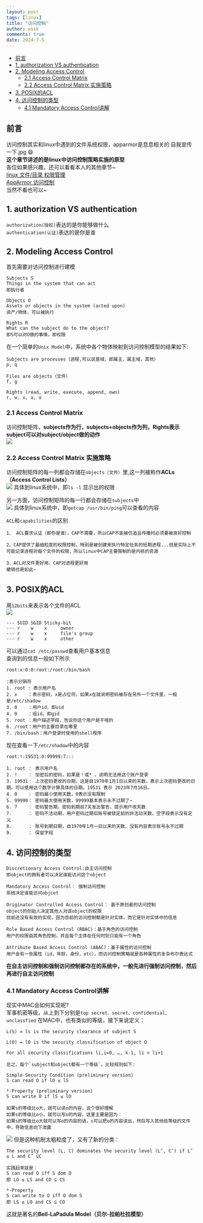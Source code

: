 ```yaml
---
layout: post
tags: [linux]
title: "访问控制"
author: wsxk
comments: true
date: 2024-7-5
---
```


- [前言](#前言)
- [1. authorization VS authentication](#1-authorization-vs-authentication)
- [2. Modeling Access Control](#2-modeling-access-control)
  - [2.1 Access Control Matrix](#21-access-control-matrix)
  - [2.2 Access Control Matrix 实施策略](#22-access-control-matrix-实施策略)
- [3. POSIX的ACL](#3-posix的acl)
- [4. 访问控制的类型](#4-访问控制的类型)
  - [4.1 Mandatory Access Control讲解](#41-mandatory-access-control讲解)

<!-- Google tag (gtag.js) -->
<script async src="https://www.googletagmanager.com/gtag/js?id=G-C22S5YSYL7"></script>
<script>
  window.dataLayer = window.dataLayer || [];
  function gtag(){dataLayer.push(arguments);}
  gtag('js', new Date());

  gtag('config', 'G-C22S5YSYL7');
</script>

## 前言<br>
访问控制其实和linux中遇到的文件系统权限，apparmor是息息相关的
自我宣传一下.jpg 😄<br>
**这个章节讲述的是linux中访问控制策略实施的原型**<br>
各位如果感兴趣，还可以看看本人的其他章节~<br>
[linux 文件/目录 权限管理](https://wsxk.github.io/linux%E6%9D%83%E9%99%90%E7%AE%A1%E7%90%86/)<br>
[AppArmor 访问控制](https://wsxk.github.io/apparmor%E8%AE%BF%E9%97%AE%E6%8E%A7%E5%88%B6/)<br>
当然不看也可以~<br>

## 1. authorization VS authentication<br>
`authorization(授权)`表达的是你能够做什么<br>
`authentication(认证)`表达的是你是谁<br>

## 2. Modeling Access Control<br>
首先需要对访问控制进行建模
```
Subjects S
Things in the system that can act
即执行者

Objects O
Assets or objects in the system (acted upon)
资产/物体，可以被执行

Rights R
What can the subject do to the object?
即S可以对O做的事情，即权限
```

在一个简单的`Unix Model`中，系统中各个物体映射到访问控制模型的结果如下:<br>
```
Subjects are processes（进程,可以说是域，即属主，属主域，其他）
p, q

Files are objects（文件）
f, g

Rights (read, write, execute, append, own)
r, w, x, a, o 
```

### 2.1 Access Control Matrix<br>
访问控制矩阵，**subjects作为行，subjects+objects作为列，Rights表示subject可以对subject/object做的动作**<br>
![](https://raw.githubusercontent.com/wsxk/wsxk_pictures/main/2024-3-25/20240705214741.png)

### 2.2 Access Control Matrix 实施策略<br>
访问控制矩阵的每一列都会存储在`objects（文件）`里,这一列被称作**ACLs（Access Control Lists）**<br>
![](https://raw.githubusercontent.com/wsxk/wsxk_pictures/main/2024-3-25/20240706172138.png)
具体到linux系统中，即`ls -l` 显示出的权限<br>

另一方面，访问控制矩阵的每一行都会存储在`subjects`中<br>
![](https://raw.githubusercontent.com/wsxk/wsxk_pictures/main/2024-3-25/20240706173215.png)
具体到linux系统中，即`getcap /usr/bin/ping`可以查看的内容<br>

`ACL`和`capabilities`的区别<br>
```
1、 ACL要求认证（即你是谁），CAP不需要，所以CAP不能被仿造且传播时必须要被良好控制

2、CAP提供了最细粒度的权限控制，特别是被创建来执行特定任务的短期进程...但是实际上不可能记录进程对每个文件的权限，所以linux中CAP主要限制的是内核的资源

3、ACL对文件更好用，CAP对进程更好用
撤销也是如此~
```

## 3. POSIX的ACL<br>
用`12bits`来表示各个文件的ACL<br>
![](https://raw.githubusercontent.com/wsxk/wsxk_pictures/main/2024-3-25/20240707110723.png)
```
--- SUID SGID Sticky-bit
--- r    w    x     owner
--- r    w    x     file's group
--- r    w    x     other
```

可以通过`cat /etc/passwd`查看用户基本信息<br>
查询到的信息一般如下所示<br>
```
root:x:0:0:root:/root:/bin/bash

:表示分隔符
1. root : 表示用户名
2. x    ：表示密码，x是占位符，如果x在就说明密码被存在另外一个文件里，一般是/etc/shadow
3. 0    ：用户id，即uid
4. 0    ：组id，即gid
5. root ：用户描述字段，告诉你这个用户是干啥的
6. /root：用户的主要目录在哪里
7. /bin/bash：用户登录时使用的shell程序
```

现在查看一下`/etc/shadow`中的内容<br>
```
root:!:19531:0:99999:7:::

1. root ： 表示用户名
2. !    ： 加密后的密码，如果是！或* ，说明无法用这个账户登录
3. 19531： 上次密码更改的日期，这是自1970年1月1日以来的天数，表示上次密码更改的日期。可以使用这个数字计算具体的日期。19531 表示 2023年7月16日。
4. 0    ： 密码最小使用天数，0表示没有限制
5. 99999： 密码最大使用天数，99999基本表示永不过期了~
6. 7    ： 密码警告期，密码到期前7天发出警告，提示用户改天数
7.      ： 密码不活动期，用户密码过期后账号被锁定前的非活动天数。空字段表示没有定义
8.      ： 账号到期日期，自1970年1月一日以来的天数，没有内容表示账号永不过期
9.      ： 保留字段
```

## 4. 访问控制的类型<br>
```
Discretionary Access Control:自主访问控制
即object的拥有者可以决定谁能访问这个object

Mandatory Access Control： 强制访问控制
系统决定谁能访问objcet

Originator Controlled Access Control： 基于原创者的访问控制
object的创始人决定其他人对该object的权限
目前还没有有效的实现，因为目前的访问控制都是针对实体，而它是针对实体中的信息

Role Based Access Control (RBAC)：基于角色的访问控制
用户的权限由其角色控制，并且每个主体在任何时刻只能有一个角色

Attribute Based Access Control (ABAC)：基于属性的访问控制
用户会有一些属性（id，年龄，身份，etc），而访问控制策略就是各种属性的复杂布尔表达式
```
**在自主访问控制和强制访问控制都存在的系统中，一般先进行强制访问控制，然后再进行自主访问控制**<br>

### 4.1 Mandatory Access Control讲解<br>
现实中MAC会如何实现呢?<br>
军事机密等级，从上到下分别是`top secret、secret、confidential、unclassfied`
在MAC中，也有类似的等级，接下来说定义：<br>
```
L(S) = ls is the security clearance of subject S

L(O) = lO is the security classification of object O

For all security classifications li,i=0, …, k-1, li < li+1 

总之，每个`subject和object都有一个等级`。比较规则如下:

Simple-Security Condition (preliminary version)
S can read O if lO ≤ lS 

*-Property (preliminary version)
S can write O if lS ≤ lO

如果s的等级比o大，就可以读o的内容，这个很好理解
如果s的等级比o小，就可以写o的内容，这里主要是因为：
如果s的等级比o大就可以写o的内容的话，s可以把o的内容读出，然后写入其他低等级的文件中，导致信息向下泄露
```
![](https://raw.githubusercontent.com/wsxk/wsxk_pictures/main/2024-3-25/20240709213852.png)
但是这种机制太粗粒度了，又有了新的分类：<br>

```
The security level (L, C) dominates the security level (L’, C’) if L’ ≤ L and C’ ⊆C

实践起来就是：
S can read O iff S dom O
即 LO ≤ LS and CO ⊆ CS

*-Property
S can write to O iff O dom S
即 LS ≤ LO and CS ⊆ CO
```
这就是著名的**Bell-LaPadula Model（贝尔-拉帕杜拉模型）**<br>
